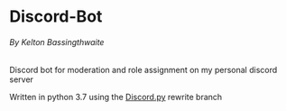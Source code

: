 # Discord-Bot
###### _By Kelton Bassingthwaite_

Discord bot for moderation and role assignment on my personal discord server

Written in python 3.7 using the [Discord.py](https://github.com/Rapptz/discord.py "Github Page") rewrite branch
